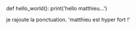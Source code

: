 def hello_world():
    print('hello matthieu...')

je rajoute la ponctuation.
'matthieu est hyper fort !'